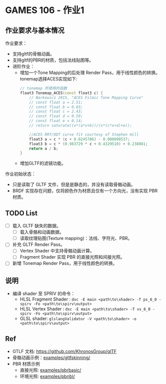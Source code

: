 # GAMES 106 - 作业1

## 作业要求与基本情况

作业要求：
- 支持gltf的骨骼动画。
- 支持gltf的PBR的材质，包括法线贴图等。
- 进阶作业：
	- 增加一个Tone Mapping的后处理 Render Pass，用于线性颜色的转换。tonemap选择ACES实现如下:
		``` C++
		// tonemap 所使用的函数
		float3 Tonemap_ACES(const float3 c) {
			// Narkowicz 2015, "ACES Filmic Tone Mapping Curve"
			// const float a = 2.51;
			// const float b = 0.03;
			// const float c = 2.43;
			// const float d = 0.59;
			// const float e = 0.14;
			// return saturate((x*(a*x+b))/(x*(c*x+d)+e));

			//ACES RRT/ODT curve fit courtesy of Stephen Hill
			float3 a = c * (c + 0.0245786) - 0.000090537;
			float3 b = c * (0.983729 * c + 0.4329510) + 0.238081;
			return a / b;
		}
		```
	- 增加GLTF的滤镜功能。

作业初始状态：
- 只是读取了 GLTF 文件，但是是静态的，并没有读取骨骼动画。
- BRDF 实现存在问题，仅将颜色作为材质且仅有一个方向光，没有实现 PBR 材质。

## TODO List

- [ ] 载入 GLTF 缺失的数据。
	- [ ] 载入骨骼和动画数据。
	- [ ] 读取纹理贴图(Texture mapping)：法线、字符光、PBR。
- [ ] 补充 GLTF Render Pass。
	- [ ] Vertex Shader 中支持骨骼动画计算。
	- [ ] Fragment Shader 实现 PBR 的直接光照和间接光照。
- [ ] 新增 Tonemap Render Pass，用于线性颜色的转换。

## 说明

- 编译 shader 至 SPRIV 的命令：
	- HLSL Fragment Shader : `dxc -E main <path\to\shader> -T ps_6_0 -spirv -Fo <path\to\spirv\output>`
	- HLSL Vertex Shader : `dxc -E main <path\to\shader> -T vs_6_0 -spirv -Fo <path\to\spirv\output>`
	- GLSL shader: `glslangValidator -V <path\to\shader> -o <path\to\spirv\output>`

## Ref

- GTLF 文档: https://github.com/KhronosGroup/glTF
- 骨骼动画示例：[examples/gltfskinning/](https://github.com/SaschaWillems/Vulkan/tree/master/examples/gltfskinning)
- PBR 材质示例
	- 直接光照: [examples/pbrbasic/](https://github.com/SaschaWillems/Vulkan/tree/master/examples/pbrbasic)
	- 环境光照: [examples/pbribl/](https://github.com/SaschaWillems/Vulkan/tree/master/examples/pbribl)
